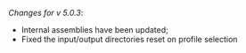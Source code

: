 _Changes for v 5.0.3_:
- Internal assemblies have been updated;
- Fixed the input/output directories reset on profile selection
